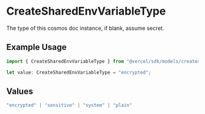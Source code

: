 # CreateSharedEnvVariableType

The type of this cosmos doc instance, if blank, assume secret.

## Example Usage

```typescript
import { CreateSharedEnvVariableType } from "@vercel/sdk/models/createsharedenvvariableop.js";

let value: CreateSharedEnvVariableType = "encrypted";
```

## Values

```typescript
"encrypted" | "sensitive" | "system" | "plain"
```